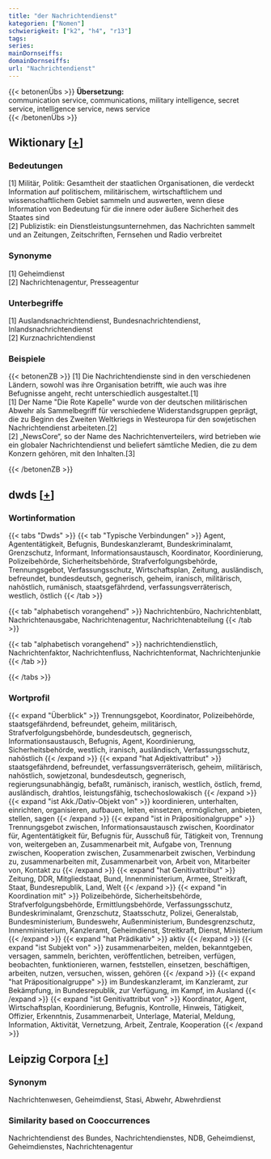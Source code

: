 ```yaml
---
title: "der Nachrichtendienst"
kategorien: ["Nomen"]
schwierigkeit: ["k2", "h4", "r13"]
tags:
series:
mainDornseiffs:
domainDornseiffs:
url: "Nachrichtendienst"
---
```


{{< betonenÜbs >}}
**Übersetzung:**  
communication service, communications, military intelligence, secret service, intelligence service, news service  
{{< /betonenÜbs >}}

## Wiktionary [[+](https://de.wiktionary.org/wiki/Nachrichtendienst)]

### Bedeutungen
[1] Militär, Politik: Gesamtheit der staatlichen Organisationen, die verdeckt Information auf politischem, militärischem, wirtschaftlichem und wissenschaftlichem Gebiet sammeln und auswerten, wenn diese Information von Bedeutung für die innere oder äußere Sicherheit des Staates sind  
[2] Publizistik: ein Dienstleistungsunternehmen, das Nachrichten sammelt und an Zeitungen, Zeitschriften, Fernsehen und Radio verbreitet  

### Synonyme
[1] Geheimdienst  
[2] Nachrichtenagentur, Presseagentur  

### Unterbegriffe
[1] Auslandsnachrichtendienst, Bundesnachrichtendienst, Inlandsnachrichtendienst  
[2] Kurznachrichtendienst  

### Beispiele
{{< betonenZB >}}
[1] Die Nachrichtendienste sind in den verschiedenen Ländern, sowohl was ihre Organisation betrifft, wie auch was ihre Befugnisse angeht, recht unterschiedlich ausgestaltet.[1]  
[1] Der Name "Die Rote Kapelle" wurde von der deutschen militärischen Abwehr als Sammelbegriff für verschiedene Widerstandsgruppen geprägt, die zu Beginn des Zweiten Weltkriegs in Westeuropa für den sowjetischen Nachrichtendienst arbeiteten.[2]  
[2] „NewsCore“, so der Name des Nachrichtenverteilers, wird betrieben wie ein globaler Nachrichtendienst und beliefert sämtliche Medien, die zu dem Konzern gehören, mit den Inhalten.[3]  

{{< /betonenZB >}}


## dwds [[+](https://www.dwds.de/wb/Nachrichtendienst)]

### Wortinformation
{{< tabs "Dwds" >}}
{{< tab "Typische Verbindungen" >}}
Agent, Agententätigkeit, Befugnis, Bundeskanzleramt, Bundeskriminalamt, Grenzschutz, Informant, Informationsaustausch, Koordinator, Koordinierung, Polizeibehörde, Sicherheitsbehörde, Strafverfolgungsbehörde, Trennungsgebot, Verfassungsschutz, Wirtschaftsplan, Zeitung, ausländisch, befreundet, bundesdeutsch, gegnerisch, geheim, iranisch, militärisch, nahöstlich, rumänisch, staatsgefährdend, verfassungsverräterisch, westlich, östlich
{{< /tab >}}

{{< tab "alphabetisch vorangehend" >}}
Nachrichtenbüro, Nachrichtenblatt, Nachrichtenausgabe, Nachrichtenagentur, Nachrichtenabteilung
{{< /tab >}}

{{< tab "alphabetisch vorangehend" >}}
nachrichtendienstlich, Nachrichtenfaktor, Nachrichtenfluss, Nachrichtenformat, Nachrichtenjunkie
{{< /tab >}}

{{< /tabs >}}

### Wortprofil
{{< expand "Überblick" >}} Trennungsgebot, Koordinator, Polizeibehörde, staatsgefährdend, befreundet, geheim, militärisch, Strafverfolgungsbehörde, bundesdeutsch, gegnerisch, Informationsaustausch, Befugnis, Agent, Koordinierung, Sicherheitsbehörde, westlich, iranisch, ausländisch, Verfassungsschutz, nahöstlich {{< /expand >}}
{{< expand "hat Adjektivattribut" >}} staatsgefährdend, befreundet, verfassungsverräterisch, geheim, militärisch, nahöstlich, sowjetzonal, bundesdeutsch, gegnerisch, regierungsunabhängig, befaßt, rumänisch, iranisch, westlich, östlich, fremd, ausländisch, drahtlos, leistungsfähig, tschechoslowakisch {{< /expand >}}
{{< expand "ist Akk./Dativ-Objekt von" >}} koordinieren, unterhalten, einrichten, organisieren, aufbauen, leiten, einsetzen, ermöglichen, anbieten, stellen, sagen {{< /expand >}}
{{< expand "ist in Präpositionalgruppe" >}} Trennungsgebot zwischen, Informationsaustausch zwischen, Koordinator für, Agententätigkeit für, Befugnis für, Ausschuß für, Tätigkeit von, Trennung von, weitergeben an, Zusammenarbeit mit, Aufgabe von, Trennung zwischen, Kooperation zwischen, Zusammenarbeit zwischen, Verbindung zu, zusammenarbeiten mit, Zusammenarbeit von, Arbeit von, Mitarbeiter von, Kontakt zu {{< /expand >}}
{{< expand "hat Genitivattribut" >}} Zeitung, DDR, Mitgliedstaat, Bund, Innenministerium, Armee, Streitkraft, Staat, Bundesrepublik, Land, Welt {{< /expand >}}
{{< expand "in Koordination mit" >}} Polizeibehörde, Sicherheitsbehörde, Strafverfolgungsbehörde, Ermittlungsbehörde, Verfassungsschutz, Bundeskriminalamt, Grenzschutz, Staatsschutz, Polizei, Generalstab, Bundesministerium, Bundeswehr, Außenministerium, Bundesgrenzschutz, Innenministerium, Kanzleramt, Geheimdienst, Streitkraft, Dienst, Ministerium {{< /expand >}}
{{< expand "hat Prädikativ" >}} aktiv {{< /expand >}}
{{< expand "ist Subjekt von" >}} zusammenarbeiten, melden, bekanntgeben, versagen, sammeln, berichten, veröffentlichen, betreiben, verfügen, beobachten, funktionieren, warnen, feststellen, einsetzen, beschäftigen, arbeiten, nutzen, versuchen, wissen, gehören {{< /expand >}}
{{< expand "hat Präpositionalgruppe" >}} im Bundeskanzleramt, im Kanzleramt, zur Bekämpfung, in Bundesrepublik, zur Verfügung, im Kampf, im Ausland {{< /expand >}}
{{< expand "ist Genitivattribut von" >}} Koordinator, Agent, Wirtschaftsplan, Koordinierung, Befugnis, Kontrolle, Hinweis, Tätigkeit, Offizier, Erkenntnis, Zusammenarbeit, Unterlage, Material, Meldung, Information, Aktivität, Vernetzung, Arbeit, Zentrale, Kooperation {{< /expand >}}

## Leipzig Corpora [[+](https://corpora.uni-leipzig.de/en/res?word=Nachrichtendienst&corpusId=deu_newscrawl-public_2018)]


### Synonym
Nachrichtenwesen, Geheimdienst, Stasi, Abwehr, Abwehrdienst


### Similarity based on Cooccurrences
Nachrichtendienst des Bundes, Nachrichtendienstes, NDB, Geheimdienst, Geheimdienstes, Nachrichtenagentur

